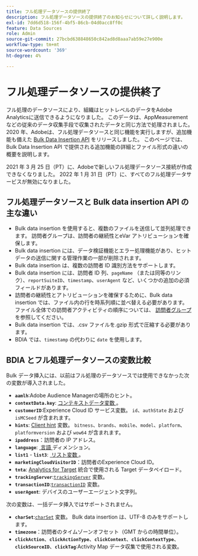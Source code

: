 ```yaml
---
title: フル処理データソースの提供終了
description: フル処理データソースの提供終了のお知らせについて詳しく説明します。
exl-id: 7dd6d518-156f-4bf5-86cb-04d0acc8ff0c
feature: Data Sources
role: Admin
source-git-commit: 27bcbd638848650c842ad8d8aaa7ab59e27e900e
workflow-type: tm+mt
source-wordcount: '369'
ht-degree: 4%

---
```


# フル処理データソースの提供終了

フル処理のデータソースにより、組織はヒットレベルのデータをAdobe Analyticsに送信できるようになりました。 このデータは、AppMeasurementなどの従来のデータ収集手段で収集されたデータと同じ方法で処理されました。 2020 年、Adobeは、フル処理データソースと同じ機能を実行しますが、追加機能も備えた [Bulk Data Insertion API](https://developer.adobe.com/analytics-apis/docs/2.0/guides/endpoints/bulk-data-insertion/) をリリースしました。 このページでは、Bulk Data Insertion API で提供される追加機能の詳細とファイル形式の違いの概要を説明します。

2021 年 3 月 25 日（PT）に、Adobeで新しいフル処理データソース接続が作成できなくなりました。 2022 年 1 月 31 日（PT）に、すべてのフル処理データサービスが無効になりました。

## フル処理データソースと Bulk data insertion API の主な違い

* Bulk data insertion を使用すると、複数のファイルを送信して並列処理できます。 訪問者グループは、訪問者の継続性とeVar アトリビューションを確保します。
* Bulk data insertion には、データ検証機能とエラー処理機能があり、ヒットデータの送信に関する管理作業の一部が削除されます。
* Bulk data insertion は、複数の訪問者 ID 識別方法をサポートします。
* Bulk data insertion には、訪問者 ID 列、`pageName` （または同等のリンク）、`reportSuiteID`、`timestamp`、`userAgent` など、いくつかの追加の必須フィールドがあります。
* 訪問者の継続性とアトリビューションを確保するために、Bulk data insertion では、ファイル内の行を時系列順に並べ替える必要があります。 ファイル全体での訪問者アクティビティの順序については、 [訪問者グループ](https://developer.adobe.com/analytics-apis/docs/2.0/guides/endpoints/bulk-data-insertion/visitor-groups/) を参照してください。
* Bulk data insertion では、.csv ファイルを.gzip 形式で圧縮する必要があります。
* BDIA では、`timestamp` の代わりに `date` を使用します。

## BDIA とフル処理データソースの変数比較

Bulk データ挿入には、以前はフル処理のデータソースでは使用できなかった次の変数が導入されました。

* **`aamlh`**:Adobe Audience Managerの場所のヒント。
* **`contextData.key`**: [&#x200B; コンテキストデータ変数 &#x200B;](/help/implement/vars/page-vars/contextdata.md)。
* **`customerID`**:Experience Cloud ID サービス変数。 `id`、`authState` および `isMCSeed` が含まれます。
* **`hints`**: [Client hint](https://experienceleague.adobe.com/docs/experience-platform/edge/fundamentals/user-agent-client-hints.html) 変数。 `bitness`、`brands`、`mobile`、`model`、`platform`、`platformversion` および `wow64` が含まれます。
* **`ipaddress`**：訪問者の IP アドレス。
* **`language`**: [&#x200B; 言語 &#x200B;](/help/components/dimensions/language.md) ディメンション。
* **`list1`** - **`list3`**: [&#x200B; リスト変数 &#x200B;](/help/implement/vars/page-vars/list.md)。
* **`marketingCloudVisitorID`**：訪問者のExperience Cloud ID。
* **`tnta`**: [Analytics for Target](https://experienceleague.adobe.com/docs/target/using/integrate/a4t/a4t.html?lang=ja) 統合で使用される Target データペイロード。
* **`trackingServer`**:[`trackingServer`](/help/implement/vars/config-vars/trackingserver.md) 変数。
* **`transactionID`**:[`transactionID`](/help/implement/vars/page-vars/transactionid.md) 変数。
* **`userAgent`**: デバイスのユーザーエージェント文字列。

次の変数は、一括データ挿入ではサポートされません。

* **`charSet`**:[`charSet`](/help/implement/vars/config-vars/charset.md) 変数。 Bulk data insertion は、UTF-8 のみをサポートします。
* **`timezone`**：訪問者のタイムゾーンオフセット（GMT からの時間単位）。
* **`clickAction`**、**`clickActionType`**、**`clickContext`**、**`clickContextType`**、**`clickSourceID`**、**`clickTag`**:Activity Map データ収集で使用される変数。
